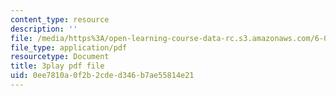 ```yaml
---
content_type: resource
description: ''
file: /media/https%3A/open-learning-course-data-rc.s3.amazonaws.com/6-042j-mathematics-for-computer-science-fall-2010/0ee7810a0f2b2cded346b7ae55814e21_X9eErxRjQEI.pdf
file_type: application/pdf
resourcetype: Document
title: 3play pdf file
uid: 0ee7810a-0f2b-2cde-d346-b7ae55814e21
---
```

